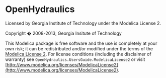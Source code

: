 OpenHydraulics
==============

Licensed by Georgia Institute of Technology under the Modelica License 2.

Copyright � 2008-2013, Georgia Insitute of Technology 

This Modelica package is free software and the use is completely at your own risk;
it can be redistributed and/or modified under the terms of the [Modelica License 2](http://www.modelica.org/licenses/ModelicaLicense2).
For license conditions (including the disclaimer of warranty) see
`OpenHydraulics.UsersGuide.ModelicaLicense2` or visit [http://www.modelica.org/licenses/ModelicaLicense2](http://www.modelica.org/licenses/ModelicaLicense2). 
